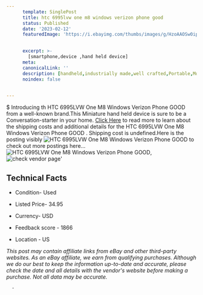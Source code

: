 ```yaml
---
      template: SinglePost
      title: htc 6995lvw one m8 windows verizon phone good 
      status: Published
      date: '2023-02-12'
      featuredImage: 'https://i.ebayimg.com/thumbs/images/g/HzoAAOSw0ipjo~ra/s-l225.jpg'
       

      excerpt: >-
        [smartphone,device ,hand held device]
      meta:
      canonicalLink: ''
      description: [handheld,industrially made,well crafted,Portable,Mobile,Compact,Convenient,Lightweight,Maneuverable,Man-portable,Miniature,Carriable,Hand-held,Light,Holdable,Transportable,Mobile device,Pocket-sized,On-the-go,Wireless,Cordless,Compact size,Convenient size, smartphone,device ,hand held device]
      noindex: false
      

---
```

$
      Introducing th HTC 6995LVW One M8 Windows Verizon Phone  GOOD  from a well-known brand.This Miniature hand held device is sure to be a Conversation-starter in your home. [Click Here](https://www.ebay.com/itm/125675883369?hash=item1d42ddcb69%3Ag%3AHzoAAOSw0ipjo%7Era&mkevt=1&mkcid=1&mkrid=711-53200-19255-0&campid=%253CePNCampaignId%253E&customid=%253CreferenceId%253E&toolid=10049) to read more to learn about the shipping costs and additional details for the HTC 6995LVW One M8 Windows Verizon Phone  GOOD . Shipping cost is undefined.Here is the posting visibly ![HTC 6995LVW One M8 Windows Verizon Phone  GOOD ](https://i.ebayimg.com/thumbs/images/g/HzoAAOSw0ipjo~ra/s-l225.jpg) to check out more postings here... ![HTC 6995LVW One M8 Windows Verizon Phone  GOOD ](https://i.ebayimg.com/images/g/HzoAAOSw0ipjo~ra/s-l1600.jpg), ![check vendor page](https://origin-galleryplus.ebayimg.com/ws/web/125675883369_2_0_1/225x225.jpg,https://origin-galleryplus.ebayimg.com/ws/web/125675883369_3_0_1/225x225.jpg)'

      

 ## Technical Facts 



     
      

 - Condition- Used 


      

 - Listed Price- 34.95 


      

 - Currency- USD 


      

 - Feedback score - 1866 


      

 - Location - US 


      
      

 *_This post may contain affiliate links from eBay and other third-party websites. As an eBay affiliate, we earn from qualifying purchases. Although we do our best to keep the information up-to-date and accurate, please check the date and all details with the vendor's website before making a purchase. Not all data may be accurate._*




      -
